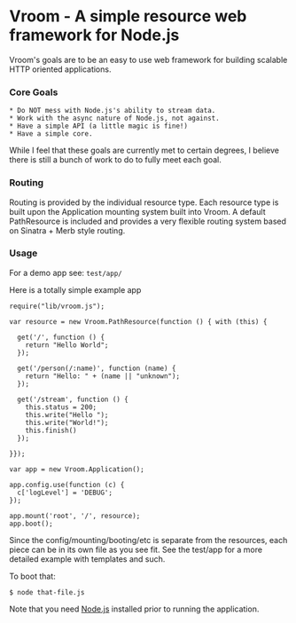 Vroom - A simple resource web framework for Node.js
===================================================

Vroom's goals are to be an easy to use web framework
for building scalable HTTP oriented applications.


### Core Goals

    * Do NOT mess with Node.js's ability to stream data.
    * Work with the async nature of Node.js, not against.
    * Have a simple API (a little magic is fine!)
    * Have a simple core.

While I feel that these goals are currently met to certain
degrees, I believe there is still a bunch of work to do to
fully meet each goal.


### Routing

Routing is provided by the individual resource type. Each resource
type is built upon the Application mounting system built into
Vroom. A default PathResource is included and provides a very
flexible routing system based on Sinatra + Merb style routing.


### Usage

For a demo app see: `test/app/`

Here is a totally simple example app

    require("lib/vroom.js");

    var resource = new Vroom.PathResource(function () { with (this) {
  
      get('/', function () {
        return "Hello World";
      });
  
      get('/person(/:name)', function (name) {
        return "Hello: " + (name || "unknown");
      });
  
      get('/stream', function () {
        this.status = 200;
        this.write("Hello ");
        this.write("World!");
        this.finish()
      });
  
    }});

    var app = new Vroom.Application();

    app.config.use(function (c) {
      c['logLevel'] = 'DEBUG';
    });

    app.mount('root', '/', resource);
    app.boot();

Since the config/mounting/booting/etc is separate from the
resources, each piece can be in its own file as you see fit.
See the test/app for a more detailed example with templates
and such.

To boot that:

    $ node that-file.js

Note that you need [Node.js](http://tinyclouds.org/node/) installed
prior to running the application.

